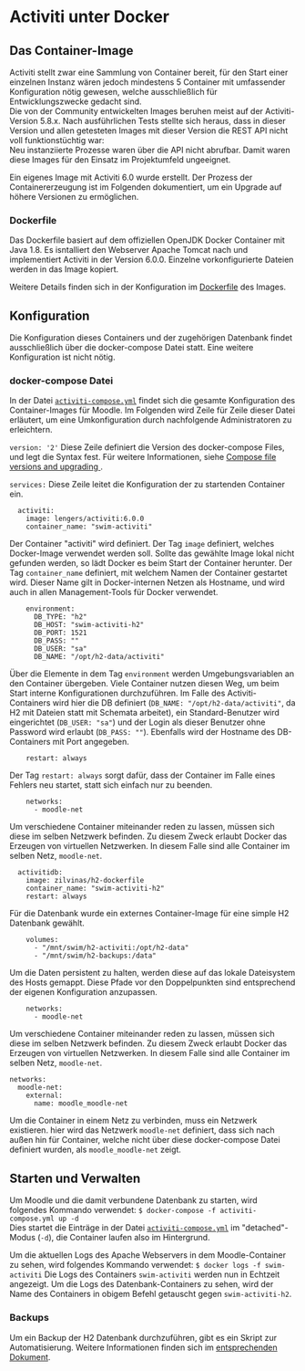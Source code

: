 # Activiti unter Docker


## Das Container-Image

Activiti stellt zwar eine Sammlung von Container bereit, für den Start einer einzelnen Instanz wären jedoch mindestens 5 Container mit umfassender Konfiguration nötig gewesen, welche ausschließlich für Entwicklungszwecke gedacht sind.  
Die von der Community entwickelten Images beruhen meist auf der Activiti-Version 5.8.x. Nach ausführlichen Tests stellte sich heraus, dass in dieser Version und allen getesteten Images mit dieser Version die REST API nicht voll funktionstüchtig war:  
Neu instanziierte Prozesse waren über die API nicht abrufbar. Damit waren diese Images für den Einsatz im Projektumfeld ungeeignet.

Ein eigenes Image mit Activiti 6.0 wurde erstellt. Der Prozess der Containererzeugung ist im Folgenden dokumentiert, um ein Upgrade auf höhere Versionen zu ermöglichen.

### Dockerfile

Das Dockerfile basiert auf dem offiziellen OpenJDK Docker Container mit Java 1.8. Es isntalliert den Webserver Apache Tomcat nach und implementiert Activiti in der Version 6.0.0. Einzelne vorkonfigurierte Dateien werden in das Image kopiert. 

Weitere Details finden sich in der Konfiguration im [Dockerfile](Activiti-Dockerfile/Dockerfile) des Images.

## Konfiguration
Die Konfiguration dieses Containers und der zugehörigen Datenbank findet ausschließlich über die docker-compose Datei statt. Eine weitere Konfiguration ist nicht nötig.

### docker-compose Datei

In der Datei [`activiti-compose.yml`](docker-compose/activiti-compose.yml) findet sich die gesamte Konfiguration des Container-Images für Moodle. Im Folgenden wird Zeile für Zeile dieser Datei erläutert, um eine Umkonfiguration durch nachfolgende Administratoren zu erleichtern.

`version: '2'`
Diese Zeile definiert die Version des docker-compose Files, und legt die Syntax fest. Für weitere Informationen, siehe [Compose file versions and upgrading
](https://docs.docker.com/compose/compose-file/compose-versioning/).

`services:`
Diese Zeile leitet die Konfiguration der zu startenden Container ein.

```
  activiti:
    image: lengers/activiti:6.0.0
    container_name: "swim-activiti"
```
Der Container "activiti" wird definiert. Der Tag `image` definiert, welches Docker-Image verwendet werden soll. Sollte das gewählte Image lokal nicht gefunden werden, so lädt Docker es beim Start der Container herunter.
Der Tag `container_name` definiert, mit welchem Namen der Container gestartet wird. Dieser Name gilt in Docker-internen Netzen als Hostname, und wird auch in allen Management-Tools für Docker verwendet.

```
    environment:
      DB_TYPE: "h2"
      DB_HOST: "swim-activiti-h2"
      DB_PORT: 1521
      DB_PASS: ""                                                                         
      DB_USER: "sa"
      DB_NAME: "/opt/h2-data/activiti"
```
Über die Elemente in dem Tag `environment` werden Umgebungsvariablen an den Container übergeben. Viele Container nutzen diesen Weg, um beim Start interne Konfigurationen durchzuführen. Im Falle des Activiti-Containers wird hier die DB definiert  (`DB_NAME: "/opt/h2-data/activiti"`, da H2 mit Dateien statt mit Schemata arbeitet), ein Standard-Benutzer wird eingerichtet (`DB_USER: "sa"`) und der Login als dieser Benutzer ohne Password wird erlaubt (`DB_PASS: ""`). Ebenfalls wird der Hostname des DB-Containers mit Port angegeben.

```
    restart: always
```
Der Tag `restart: always` sorgt dafür, dass der Container im Falle eines Fehlers neu startet, statt sich einfach nur zu beenden.
    
```
    networks:
      - moodle-net
```
Um verschiedene Container miteinander reden zu lassen, müssen sich diese im selben Netzwerk befinden. Zu diesem Zweck erlaubt Docker das Erzeugen von virtuellen Netzwerken. In diesem Falle sind alle Container im selben Netz, `moodle-net`.
<br>

```
  activitidb:
    image: zilvinas/h2-dockerfile
    container_name: "swim-activiti-h2"
    restart: always
```
Für die Datenbank wurde ein externes Container-Image für eine simple H2 Datenbank gewählt. 

```
    volumes:
      - "/mnt/swim/h2-activiti:/opt/h2-data"
      - "/mnt/swim/h2-backups:/data"
```
Um die Daten persistent zu halten, werden diese auf das lokale Dateisystem des Hosts gemappt. Diese Pfade vor den Doppelpunkten sind entsprechend der eigenen Konfiguration anzupassen.

```
    networks:
      - moodle-net
```
Um verschiedene Container miteinander reden zu lassen, müssen sich diese im selben Netzwerk befinden. Zu diesem Zweck erlaubt Docker das Erzeugen von virtuellen Netzwerken. In diesem Falle sind alle Container im selben Netz, `moodle-net`.

```
networks:
  moodle-net:
    external:
      name: moodle_moodle-net
```
Um die Container in einem Netz zu verbinden, muss ein Netzwerk existieren. hier wird das Netzwerk `moodle-net` definiert, dass sich nach außen hin für Container, welche nicht über diese docker-compose Datei definiert wurden, als `moodle_moodle-net` zeigt.

## Starten und Verwalten

Um Moodle und die damit verbundene Datenbank zu starten, wird folgendes Kommando verwendet:
`$ docker-compose -f activiti-compose.yml up -d`  
Dies startet die Einträge in der Datei [`activiti-compose.yml`](docker-compose/activiti-compose.yml) im "detached"-Modus (`-d`), die Container laufen also im Hintergrund.

Um die aktuellen Logs des Apache Webservers in dem Moodle-Container zu sehen, wird folgendes Kommando verwendet:
`$ docker logs -f swim-activiti`
Die Logs des Containers `swim-activiti` werden nun in Echtzeit angezeigt. Um die Logs des Datenbank-Containers zu sehen, wird der Name des Containers in obigem Befehl getauscht gegen `swim-activiti-h2`.

### Backups

Um ein Backup der H2 Datenbank durchzuführen, gibt es ein Skript zur Automatisierung. Weitere Informationen finden sich im [entsprechenden Dokument](docker-compose/H2-Backup/README.md).

